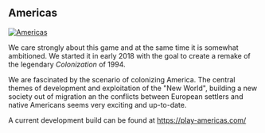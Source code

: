 ## Americas

[![Americas](https://res.cloudinary.com/kritoandthestoker/image/upload/c_limit,h_400,w_800/v1530205259/Title_01.jpg)](https://play-americas.com/)

We care strongly about this game and at the same time it is somewhat ambitioned. We started it in early 2018 with the goal to create a remake of the legendary *Colonization* of 1994.

We are fascinated by the scenario of colonizing America. The central themes of development and exploitation of the "New World", building a new society out of migration an the conflicts between European settlers and native Americans seems very exciting and up-to-date.

A current development build can be found at <https://play-americas.com/>